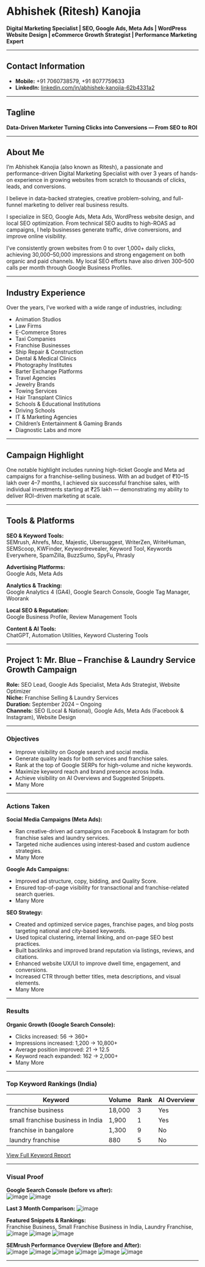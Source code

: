 # Abhishek (Ritesh) Kanojia

**Digital Marketing Specialist | SEO, Google Ads, Meta Ads | WordPress Website Design | eCommerce Growth Strategist | Performance Marketing Expert**

---

## Contact Information

- **Mobile:** +91 7060738579, +91 8077759633  
- **LinkedIn:** [linkedin.com/in/abhishek-kanojia-62b4331a2](https://www.linkedin.com/in/abhishek-kanojia-62b4331a2)

---

## Tagline

**Data-Driven Marketer Turning Clicks into Conversions — From SEO to ROI**

---

## About Me

I’m Abhishek Kanojia (also known as Ritesh), a passionate and performance-driven Digital Marketing Specialist with over 3 years of hands-on experience in growing websites from scratch to thousands of clicks, leads, and conversions.

I believe in data-backed strategies, creative problem-solving, and full-funnel marketing to deliver real business results.

I specialize in SEO, Google Ads, Meta Ads, WordPress website design, and local SEO optimization. From technical SEO audits to high-ROAS ad campaigns, I help businesses generate traffic, drive conversions, and improve online visibility.

I’ve consistently grown websites from 0 to over 1,000+ daily clicks, achieving 30,000–50,000 impressions and strong engagement on both organic and paid channels. My local SEO efforts have also driven 300–500 calls per month through Google Business Profiles.

---

## Industry Experience

Over the years, I’ve worked with a wide range of industries, including:

- Animation Studios  
- Law Firms  
- E-Commerce Stores  
- Taxi Companies  
- Franchise Businesses  
- Ship Repair & Construction  
- Dental & Medical Clinics  
- Photography Institutes  
- Barter Exchange Platforms  
- Travel Agencies  
- Jewelry Brands  
- Towing Services  
- Hair Transplant Clinics  
- Schools & Educational Institutions  
- Driving Schools  
- IT & Marketing Agencies  
- Children’s Entertainment & Gaming Brands  
- Diagnostic Labs and more

---

## Campaign Highlight

One notable highlight includes running high-ticket Google and Meta ad campaigns for a franchise-selling business. With an ad budget of ₹10–15 lakh over 4–7 months, I achieved six successful franchise sales, with individual investments starting at ₹25 lakh — demonstrating my ability to deliver ROI-driven marketing at scale.

---

## Tools & Platforms

**SEO & Keyword Tools:**  
SEMrush, Ahrefs, Moz, Majestic, Ubersuggest, WriterZen, WriteHuman, SEMScoop, KWFinder, Keywordrevealer, Keyword Tool, Keywords Everywhere, SpamZilla, BuzzSumo, SpyFu, Phrasly

**Advertising Platforms:**  
Google Ads, Meta Ads

**Analytics & Tracking:**  
Google Analytics 4 (GA4), Google Search Console, Google Tag Manager, Woorank

**Local SEO & Reputation:**  
Google Business Profile, Review Management Tools

**Content & AI Tools:**  
ChatGPT, Automation Utilities, Keyword Clustering Tools

---

## Project 1: Mr. Blue – Franchise & Laundry Service Growth Campaign

**Role:** SEO Lead, Google Ads Specialist, Meta Ads Strategist, Website Optimizer  
**Niche:** Franchise Selling & Laundry Services  
**Duration:** September 2024 – Ongoing  
**Channels:** SEO (Local & National), Google Ads, Meta Ads (Facebook & Instagram), Website Design  

---

### Objectives

- Improve visibility on Google search and social media.
- Generate quality leads for both services and franchise sales.
- Rank at the top of Google SERPs for high-volume and niche keywords.
- Maximize keyword reach and brand presence across India.
- Achieve visibility on AI Overviews and Suggested Snippets.
- Many More

---

### Actions Taken

**Social Media Campaigns (Meta Ads):**  
- Ran creative-driven ad campaigns on Facebook & Instagram for both franchise sales and laundry services.
- Targeted niche audiences using interest-based and custom audience strategies.
- Many More 

**Google Ads Campaigns:**  
- Improved ad structure, copy, bidding, and Quality Score.
- Ensured top-of-page visibility for transactional and franchise-related search queries.
- Many More 

**SEO Strategy:**  
- Created and optimized service pages, franchise pages, and blog posts targeting national and city-based keywords.
- Used topical clustering, internal linking, and on-page SEO best practices.
- Built backlinks and improved brand reputation via listings, reviews, and citations.
- Enhanced website UX/UI to improve dwell time, engagement, and conversions.
- Increased CTR through better titles, meta descriptions, and visual elements.
- Many More 

---

### Results

**Organic Growth (Google Search Console):**  
- Clicks increased: 56 → 360+  
- Impressions increased: 1,200 → 10,800+  
- Average position improved: 21 → 12.5  
- Keyword reach expanded: 162 → 2,000+
- Many More 

---

### Top Keyword Rankings (India)

| Keyword                           | Volume  | Rank  | AI Overview |
|-----------------------------------|---------|-------|-------------|
| franchise business                | 18,000  | 3     | Yes         |
| small franchise business in India | 1,900   | 1     | Yes         |
| franchise in bangalore            | 1,300   | 9     | No          |
| laundry franchise                 | 880     | 5     | No          |

[View Full Keyword Report](https://docs.google.com/spreadsheets/d/1kDtOSrE2rH2BzdVZrC7Gehcm4MCqN0w6NcthOizTl6c/edit?gid=0#gid=0)

---

### Visual Proof

**Google Search Console (before vs after):**  
![image](https://github.com/user-attachments/assets/bcde5f00-4140-4a3f-851a-564ecca31d01)
![image](https://github.com/user-attachments/assets/1fa1068d-002a-429b-98b5-d87438d4fa49)

**Last 3 Month Comparison:** 
![image](https://github.com/user-attachments/assets/421a9318-b809-4def-ae55-2de11278a4c6)




**Featured Snippets & Rankings:**  
Franchise Business, Small Franchise Business in India, Laundry Franchise,
![image](https://github.com/user-attachments/assets/967cedab-ea2f-4564-bf5c-14efa028eba7)
![image](https://github.com/user-attachments/assets/125683ca-c323-4d07-a27b-88b2584e08d4)
![image](https://github.com/user-attachments/assets/0d153d91-b857-46eb-9223-3cd2a4d769ac)





**SEMrush Performance Overview (Before and After):**  
![image](https://github.com/user-attachments/assets/120be0ae-40f1-424b-a14f-7a5cb60799dc)
![image](https://github.com/user-attachments/assets/316c5420-0bb4-4cd6-b518-91c3d996b36e)
![image](https://github.com/user-attachments/assets/28f7dce5-dd96-4f39-a17b-c5dea938908e)
![image](https://github.com/user-attachments/assets/d843d6e6-b253-4ecb-9b4e-ec24fa59be9c)
![image](https://github.com/user-attachments/assets/72426fd1-23b9-4c33-89db-4745c9493bdc)
![image](https://github.com/user-attachments/assets/bbd6ed01-1377-4a28-93ff-dfccc632f88d)







---

